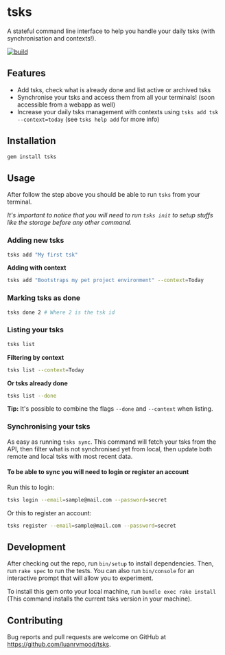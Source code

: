# tsks

A stateful command line interface to help you handle your daily tsks (with 
synchronisation and contexts!).

[![build](https://travis-ci.com/luanrvmood/tsks.svg?branch=master)](https://travis-ci.com/luanrvmood/tsks)

## Features

* Add tsks, check what is already done and list active or archived tsks
* Synchronise your tsks and access them from all your terminals! 
  (soon accessible from a webapp as well)
* Increase your daily tsks management with contexts using 
  `tsks add tsk --context=today` (see `tsks help add` for more info)

## Installation

```ruby
gem install tsks
```

## Usage

After follow the step above you should be able to run `tsks` from your terminal. 

_It's important to notice that you will need to run `tsks init` to setup stuffs 
like the storage before any other command._

### Adding new tsks

```sh
tsks add "My first tsk"
```

**Adding with context**

```sh
tsks add "Bootstraps my pet project environment" --context=Today
```

### Marking tsks as done 

```sh
tsks done 2 # Where 2 is the tsk id
```

### Listing your tsks

```sh
tsks list
```

**Filtering by context**

```sh
tsks list --context=Today
```

**Or tsks already done**
```sh
tsks list --done
```

**Tip:** It's possible to combine the flags `--done` and `--context` when 
listing.

### Synchronising your tsks

As easy as running `tsks sync`. This command will fetch your tsks from the API, 
then filter what is not synchronised yet from local, then update both 
remote and local tsks with most recent data.

#### To be able to sync you will need to login or register an account

Run this to login:

```sh
tsks login --email=sample@mail.com --password=secret
```

Or this to register an account:

```sh
tsks register --email=sample@mail.com --password=secret
```

## Development

After checking out the repo, run `bin/setup` to install dependencies. Then, run
`rake spec` to run the tests. You can also run `bin/console` for an interactive
prompt that will allow you to experiment.

To install this gem onto your local machine, run `bundle exec rake install`
(This command installs the current tsks version in your machine).

## Contributing

Bug reports and pull requests are welcome on GitHub at https://github.com/luanrvmood/tsks.

